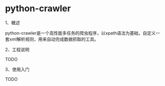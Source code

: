 python-crawler
==============


1、概述

python-crawler是一个高性能多任务的爬虫程序，以xpath语法为基础，自定义一套xml解析规则，用来自动完成数据抓取的工具。

2、工程说明

TODO


3、使用入门

TODO
